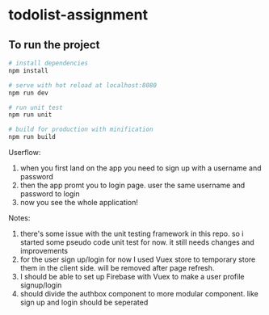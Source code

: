 # todolist-assignment

## To run the project
``` bash
# install dependencies
npm install

# serve with hot reload at localhost:8080
npm run dev

# run unit test
npm run unit

# build for production with minification
npm run build
```
Userflow:
1. when you first land on the app you need to sign up with a username and password
2. then the app promt you to login page. user the same username and password to login
3. now you see the whole application!

Notes:
1. there's some issue with the unit testing framework in this repo. so i started some pseudo code unit test for now. it still needs changes and improvements
2. for the user sign up/login for now I used Vuex store to temporary store them in the client side. will be removed after page refresh.
3. I should be able to set up Firebase with Vuex to make a user profile signup/login
4. should divide the authbox component to more modular component. like sign up and login should be seperated